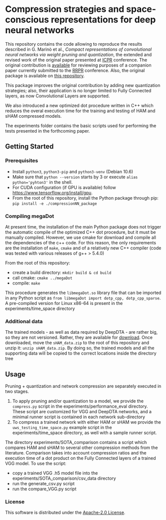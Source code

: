 # Compression strategies and space-conscious representations for deep neural networks
This repository contains the code allowing to reproduce the results described in G. Marinò et al.,
_Compact representations of convolutional neural networks via weight pruning and quantization_, 
the extended and revised work of the original paper presented at [ICPR](https://www.micc.unifi.it/icpr2020/) 
conference. The original contribution is [available](ICPR2020_sHAM.pdf) for reviewing purposes of 
a companion paper currently submitted to the [RRPR](https://rrpr2020.sciencesconf.org/) conference.
Also, the original package is available on [this repository](https://github.com/giosumarin/ICPR2020_sHAM).

This package improves the original contribution by adding new quantization strategies; also, their 
application is no longer limited to Fully Connected layers, as now Convolutional Layers are supported.

We also introduced a new optimized dot procedure written in C++ which reduces the overal execution
time for the training and testing of HAM and sHAM compressed models.

The experiments folder contains the basic scripts used for performing the tests presented in the
forthcoming paper.


## Getting Started

### Prerequisites

* Install `python3`, `python3-pip` and `python3-venv` (Debian 10.6)
* Make sure that `python --version` starts by 3 or execute `alias python='pyhton3'` in the shell.
* For CUDA configuration (if GPU is available) follow https://www.tensorflow.org/install/gpu.
* From the root of this repository, install the Python package through pip: `pip install -e ./compressionNN_package` 

### Compiling megaDot
At present time, the installation of the main Python package does not trigger the automatic compile of the
optimized C++ dot procedure, but it must be manually compiled. However, we use
cmake for download and compile all the dependencies of the c++ code.
For this reason, the only requirements are the installation of `make`, `cmake` and of a relatively
new C++ compiler (code was tested with various releases of g++ > 5.4.0)

From the root of this repository:
* create a build directory:  `mkdir build & cd build`
* call cmake:  `cmake ../megaDot`
* compile:  `make`

This procedure generates the `libmegaDot.so` library file that can be imported in any Python script
as `from libmegaDot import dotp_cpp, dotp_cpp_sparse`. A pre-compiled version for Linux x86-64 is present
in the experiments/time_space directory


### Additional data
The trained models - as well as data required by DeepDTA - are rather big, so they are not versioned. Rather, 
they are available for [download](https://mega.nz/file/jkcmyJAB#XHIRNpGP7_iaK9Y_6ZjMk_5RhtnZ4I0FId9R6mjy7KY).
Once downloaded, move the `sHAM_data.zip` to the root of this repository and unzip it: `unzip sHAM_data.zip`.
By doing so, the trained models and all the supporting data will be copied to the correct locations inside
the directory tree

## Usage
Pruning + quantization and network compression are separately executed in two stages.
1. To apply pruning and/or quantization to a model, we provide the `compress.py` script in the
experiments/performance_eval directory. These script are customized for VGG and DeepDTA networks,
and a minimal runner script is contained in each network sub-directory
2. To compress a trained network with either HAM or sHAM we provide the `uws_testing_time_space.py`
example script in the experiments/time_space directory, as well with a sample runner script.

The directory experiments/SOTA_comparison contains a script which compares HAM and sHAM to several
other compression methods from the literature. Comparison takes into account compression ratios and
the execution time of a dot product on the Fully Connected layers of a trained VGG model.
To use the script:
* copy a trained VGG .h5 model file into the experiments/SOTA_comparison/csv_data directory
* run the generate_csv.py script
* run the compare_VGG.py script


### License
This software is distributed under the [Apache-2.0 License](https://github.com/AnacletoLAB/sHAM/blob/main/README.md).